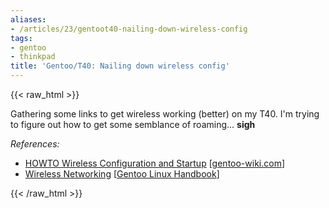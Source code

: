 ```yaml
---
aliases:
- /articles/23/gentoot40-nailing-down-wireless-config
tags:
- gentoo
- thinkpad
title: 'Gentoo/T40: Nailing down wireless config'
---
```

{{< raw_html >}}
<p>Gathering some links to get wireless working (better) on my <span class="caps">T40.</span> I'm trying to figure out how to get some semblance of roaming... <strong>sigh</strong></p>

<p><em>References:</em></p>

<ul>
<li><a href="http://gentoo-wiki.com/HOWTO_Wireless_Configuration_and_Startup"><span class="caps">HOWTO</span> Wireless Configuration and Startup</a> <span class="attribute">[<a href="http://gentoo-wiki.com">gentoo-wiki.com</a>]</span></li>
<li><a href="http://www.gentoo.org/doc/en/handbook/handbook-x86.xml?part=4&amp;chap=4">Wireless Networking</a> <span class="attribute">[<a href="http://www.gentoo.org/doc/en/handbook/handbook-x86.xml?part=0&amp;chap=0">Gentoo Linux Handbook</a>]</span></li>
</ul>
{{< /raw_html >}}

